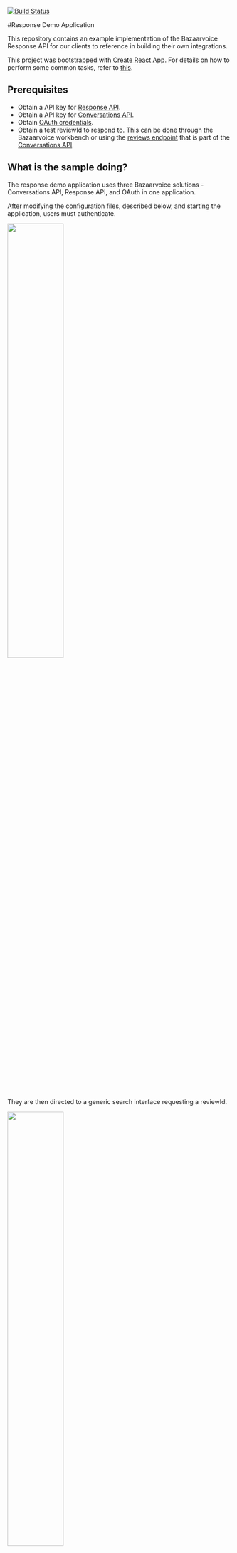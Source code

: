  [![Build Status](https://travis-ci.org/bazaarvoice/response-demo.svg?branch=master)](https://travis-ci.org/bazaarvoice/response-demo)

#Response Demo Application

This repository contains an example implementation of the Bazaarvoice Response API for our clients to reference in building their own integrations.

This project was bootstrapped with [Create React App](https://github.com/facebook/create-react-app). For details on how to perform some common tasks, refer to [this](https://github.com/facebook/create-react-app/blob/master/packages/react-scripts/template/README.md).

## Prerequisites
- Obtain a API key for [Response API](https://developer.bazaarvoice.com/response-api/home).
- Obtain a API key for [Conversations API](https://developer.bazaarvoice.com/conversations-api/home).
- Obtain [OAuth credentials](https://developer.bazaarvoice.com/response-api/getting-started#getting-access).
- Obtain a test reviewId to respond to. This can be done through the Bazaarvoice workbench or using the [reviews endpoint](https://developer.bazaarvoice.com/conversations-api/reference/v5.4/reviews/review-display) that is part of the [Conversations API](https://developer.bazaarvoice.com/conversations-api/home). 


## What is the sample doing?

The response demo application uses three Bazaarvoice solutions - Conversations API, Response API, and OAuth in one application.  

After modifying the configuration files, described below, and starting the application, users must authenticate. 


<img src="https://dkv97bqrmxzll.cloudfront.net/img/git_hosted/authenicate.png" width="50%" />

They are then directed to a generic search interface requesting a reviewId.

<img src="https://dkv97bqrmxzll.cloudfront.net/img/git_hosted/search.png" width="50%" />

At that point, an call to the <a href="https://developer.bazaarvoice.com/conversations-api/home">Conversations API</a> returns review data. 

An API call is also made to the <a href="https://developer.bazaarvoice.com/response-api/home">Response API</a> to obtain any existing client responses. This is done to ensure the latest response data is obtained. There is a slight delay for responses to ELT back to the Conversations API data store.  

<img src="https://dkv97bqrmxzll.cloudfront.net/img/git_hosted/sections.png" width="50%"/>

For existing client responses, HTML controls are available to <a href="https://developer.bazaarvoice.com/response-api/reference/client-response/update-client-response">EDIT</a> and <a href ="https://developer.bazaarvoice.com/response-api/reference/client-response/delete-review-response">DELETE<a> the responses. There is also the ability to <a href="https://developer.bazaarvoice.com/response-api/reference/client-response/create-client-response">create a new response</a>. Two inputs are required for new responses, Department(string) and Response(string). For the purpose of the demo, the Department uses an hard-coded input dropdown. 

## Getting Started

- Open the Command Line or Terminal.
- Run the following commands to get a copy of this repository on your PC and navigate into it.
  ```
  git clone https://github.com/bazaarvoice/response-demo.git
  cd response-demo
  ```
  
- Make sure you have `Docker 18.03.0-ce` installed.
  - For instructions on installing Docker, see [this](https://docs.docker.com/install/#desktop)
  
## Local Deployment

* Modify `server/server-config.js` file to contain your backend credentials for different services.
* Modify `client/src/utils/config.js` file to contain your client-side credentials for different services.
* Make sure you are in the cloned directory and run following commands from your terminal:
  ```
  docker build -t response-demo .
  docker run -p 127.0.0.1:5000:5000/tcp -i -t response-demo:latest
  ```
* You can use the application by going to `http://localhost:5000` in your browser.

## Application Architecture

This application is split into two components - a Node.js Express server and a client-side React app. You can read more about this kind of setup [here](https://github.com/fullstackreact/food-lookup-demo).

* The [server](server/server.js) makes calls to the Bazaarvoice OAuth2 service for authentication and exposes endpoints to interact with the Response API.
* On the client-side, [client.js](client/src/api/client.js) provides modular functions which are used by front-end components to interact with the application's back-end, and with Bazaarvoice Conversations API to fetch reviews.
* The core front-end consists of two pages which are composed from four React [components](client/src/components):
  * **[Search Page](client/src/components/searchPage.js):** This is a simple page with a search bar which expects user to enter a Review ID which leads them to the Review Page.
  * **[Review Page](client/src/components/reviewPage.js):** This page expects a Review ID from the query parameters. It then queries the Conversation's API to fetch the corresponding review. Further, it queries the Response API to fetch all client responses for that review and renders the [ClientResponsesSection](client/src/components/clientResponsesSection.js) component with that data. In turn, this section renders each client response as a [ClientResponse](client/src/components/clientResponse.js) component. 


## Application Limitations

* **The application cannot maintain proper user sessions**	

  The express server currently uses just short-lived cookies for storing OAuth2 tokens. In a production application, you should maintain user sessions using cookies and session storage.

* **Current server implementation does not explicitly all handle error responses from API**

  All of the Bazaarvoice APIs send different error responses for invalid calls and a production application should handle and display them properly to the end user. Currently, this application assumes most calls to be valid and doesn't do explicit error handling. 

## License

This project is licensed under the Apache 2.0 License - see the [LICENSE](LICENSE) file for details.

## Contributing

Found a bug or missing feature? Please open an issue!
Send your feedback. Send your pull requests. All contributions are appreciated.
